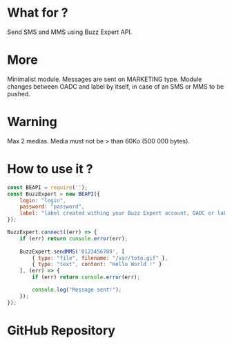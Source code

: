 # What for ?
Send SMS and MMS using Buzz Expert API.

# More
Minimalist module.
Messages are sent on MARKETING type.
Module changes between OADC and label by itself, in case of an SMS or MMS to be pushed.

# Warning
Max 2 medias.
Media must not be > than 60Ko (500 000 bytes). 

# How to use it ?
```javascript
const BEAPI = require('');
const BuzzExpert = new BEAPI({
	login: "login",
	password: "password",
	label: "label created withing your Buzz Expert account, OADC or label is selected by the module itself"
});

BuzzExpert.connect((err) => {
	if (err) return console.error(err);
	
	BuzzExpert.sendMMS('0123456789', [
		{ type: "file", filename: "/var/toto.gif" },
		{ type: "text", content: "Hello World !" }
	], (err) => {
		if (err) return console.error(err);

		console.log("Message sent!");
	});
});
```

# GitHub Repository
